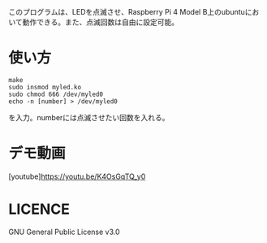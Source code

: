 このプログラムは、LEDを点滅させ、Raspberry Pi 4 Model B上のubuntuにおいて動作できる。また、点滅回数は自由に設定可能。

# 使い方
	make
	sudo insmod myled.ko
	sudo chmod 666 /dev/myled0
	echo -n [number] > /dev/myled0
を入力。numberには点滅させたい回数を入れる。
# デモ動画
[youtube]https://youtu.be/K4OsGqTQ_y0
# LICENCE
GNU General Public License v3.0
